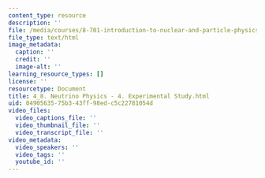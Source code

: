 ```yaml
---
content_type: resource
description: ''
file: /media/courses/8-701-introduction-to-nuclear-and-particle-physics-fall-2020/4_8-neutrino-physics-4-experimental-study.html
file_type: text/html
image_metadata:
  caption: ''
  credit: ''
  image-alt: ''
learning_resource_types: []
license: ''
resourcetype: Document
title: 4_8. Neutrino Physics - 4. Experimental Study.html
uid: 04905635-75b3-43ff-98ed-c5c22781054d
video_files:
  video_captions_file: ''
  video_thumbnail_file: ''
  video_transcript_file: ''
video_metadata:
  video_speakers: ''
  video_tags: ''
  youtube_id: ''
---
```

